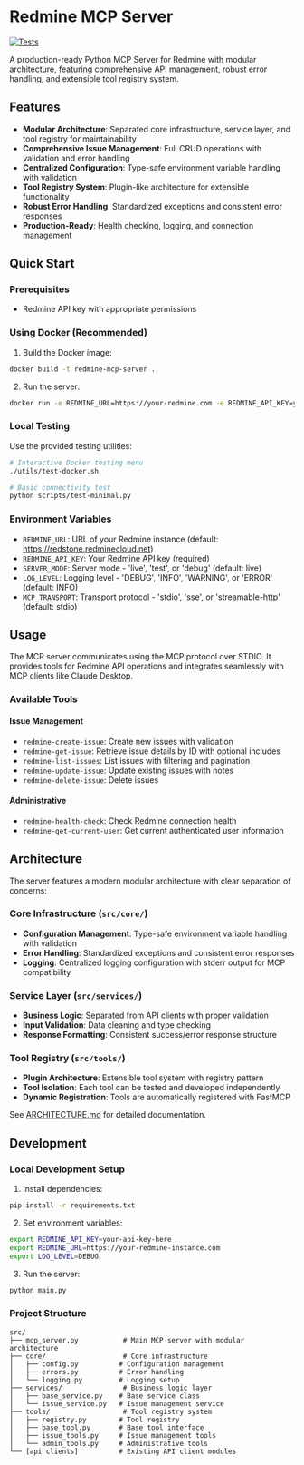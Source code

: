# Redmine MCP Server

[![Tests](https://img.shields.io/github/actions/workflow/status/zacharyelston/rrmcpy/build-and-test.yml?branch=main&label=tests&style=for-the-badge)](https://github.com/zacharyelston/rrmcpy/actions)

A production-ready Python MCP Server for Redmine with modular architecture, featuring comprehensive API management, robust error handling, and extensible tool registry system.

## Features

- **Modular Architecture**: Separated core infrastructure, service layer, and tool registry for maintainability
- **Comprehensive Issue Management**: Full CRUD operations with validation and error handling
- **Centralized Configuration**: Type-safe environment variable handling with validation
- **Tool Registry System**: Plugin-like architecture for extensible functionality
- **Robust Error Handling**: Standardized exceptions and consistent error responses
- **Production-Ready**: Health checking, logging, and connection management

## Quick Start

### Prerequisites

- Redmine API key with appropriate permissions

### Using Docker (Recommended)

1. Build the Docker image:
```bash
docker build -t redmine-mcp-server .
```

2. Run the server:
```bash
docker run -e REDMINE_URL=https://your-redmine.com -e REDMINE_API_KEY=your-api-key redmine-mcp-server
```

### Local Testing

Use the provided testing utilities:
```bash
# Interactive Docker testing menu
./utils/test-docker.sh

# Basic connectivity test
python scripts/test-minimal.py
```

### Environment Variables

- `REDMINE_URL`: URL of your Redmine instance (default: https://redstone.redminecloud.net)
- `REDMINE_API_KEY`: Your Redmine API key (required)
- `SERVER_MODE`: Server mode - 'live', 'test', or 'debug' (default: live)
- `LOG_LEVEL`: Logging level - 'DEBUG', 'INFO', 'WARNING', or 'ERROR' (default: INFO)
- `MCP_TRANSPORT`: Transport protocol - 'stdio', 'sse', or 'streamable-http' (default: stdio)

## Usage

The MCP server communicates using the MCP protocol over STDIO. It provides tools for Redmine API operations and integrates seamlessly with MCP clients like Claude Desktop.

### Available Tools

#### Issue Management
- `redmine-create-issue`: Create new issues with validation
- `redmine-get-issue`: Retrieve issue details by ID with optional includes
- `redmine-list-issues`: List issues with filtering and pagination
- `redmine-update-issue`: Update existing issues with notes
- `redmine-delete-issue`: Delete issues

#### Administrative
- `redmine-health-check`: Check Redmine connection health
- `redmine-get-current-user`: Get current authenticated user information

## Architecture

The server features a modern modular architecture with clear separation of concerns:

### Core Infrastructure (`src/core/`)
- **Configuration Management**: Type-safe environment variable handling with validation
- **Error Handling**: Standardized exceptions and consistent error responses
- **Logging**: Centralized logging configuration with stderr output for MCP compatibility

### Service Layer (`src/services/`)
- **Business Logic**: Separated from API clients with proper validation
- **Input Validation**: Data cleaning and type checking
- **Response Formatting**: Consistent success/error response structure

### Tool Registry (`src/tools/`)
- **Plugin Architecture**: Extensible tool system with registry pattern
- **Tool Isolation**: Each tool can be tested and developed independently
- **Dynamic Registration**: Tools are automatically registered with FastMCP

See [ARCHITECTURE.md](ARCHITECTURE.md) for detailed documentation.

## Development

### Local Development Setup

1. Install dependencies:
```bash
pip install -r requirements.txt
```

2. Set environment variables:
```bash
export REDMINE_API_KEY=your-api-key-here
export REDMINE_URL=https://your-redmine-instance.com
export LOG_LEVEL=DEBUG
```

3. Run the server:
```bash
python main.py
```

### Project Structure
```
src/
├── mcp_server.py           # Main MCP server with modular architecture
├── core/                   # Core infrastructure
│   ├── config.py          # Configuration management
│   ├── errors.py          # Error handling
│   └── logging.py         # Logging setup
├── services/               # Business logic layer
│   ├── base_service.py    # Base service class
│   └── issue_service.py   # Issue management service
├── tools/                  # Tool registry system
│   ├── registry.py        # Tool registry
│   ├── base_tool.py       # Base tool interface
│   ├── issue_tools.py     # Issue management tools
│   └── admin_tools.py     # Administrative tools
└── [api clients]          # Existing API client modules
```